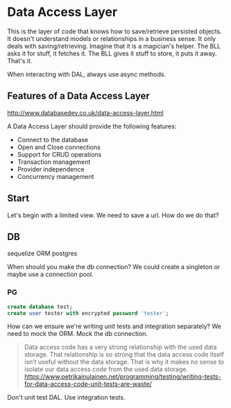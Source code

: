 # Data Access Layer

This is the layer of code that knows how to save/retrieve persisted objects.  It
doesn't understand models or relationships in a business sense.  It only deals
with saving/retrieving.  Imagine that it is a magician's helper.  The BLL asks
it for stuff, it fetches it.  The BLL gives it stuff to store, it puts it away.
That's it.

When interacting with DAL, always use async methods.

## Features of a Data Access Layer
http://www.databasedev.co.uk/data-access-layer.html

A Data Access Layer should provide the following features:

  * Connect to the database
  * Open and Close connections
  * Support for CRUD operations
  * Transaction management
  * Provider independence
  * Concurrency management

## Start

Let's begin with a limited view.  We need to save a url.  How do we do that?


## DB

sequelize ORM
postgres

When should you make the db connection?
We could create a singleton or maybe use a connection pool.

### PG

```sql
create database test;
create user tester with encrypted password 'tester';
```


How can we ensure we're writing unit tests and integration separately?
  We need to mock the ORM.
  Mock the db connection.

  > Data access code has a very strong relationship with the used data storage.
  > That relationship is so strong that the data access code itself isn’t useful
  > without the data storage. That is why it makes no sense to isolate our data
  > access code from the used data storage.
  https://www.petrikainulainen.net/programming/testing/writing-tests-for-data-access-code-unit-tests-are-waste/

Don't unit test DAL.  Use integration tests.
